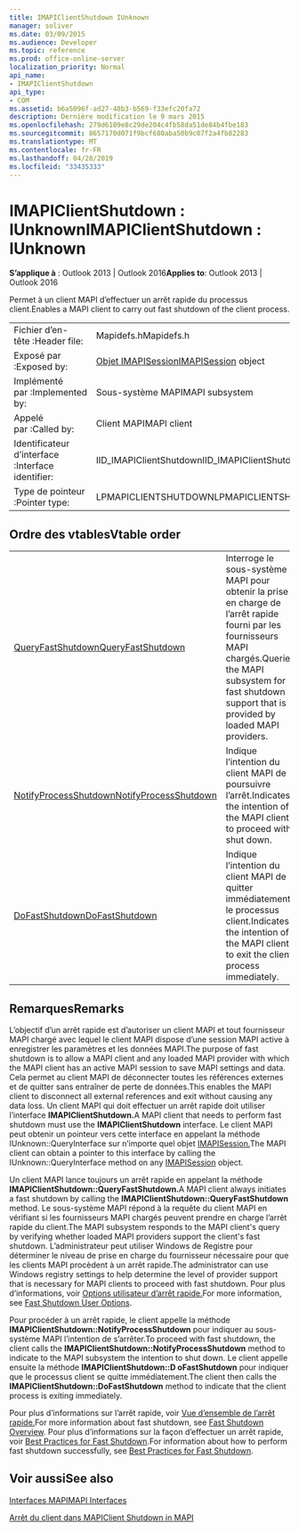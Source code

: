 ```yaml
---
title: IMAPIClientShutdown IUnknown
manager: soliver
ms.date: 03/09/2015
ms.audience: Developer
ms.topic: reference
ms.prod: office-online-server
localization_priority: Normal
api_name:
- IMAPIClientShutdown
api_type:
- COM
ms.assetid: b6a5096f-ad27-48b3-b569-f33efc20fa72
description: Dernière modification le 9 mars 2015
ms.openlocfilehash: 279d6109e8c29de204c4fb58da51de84b4fbe183
ms.sourcegitcommit: 8657170d071f9bcf680aba50b9c07f2a4fb82283
ms.translationtype: MT
ms.contentlocale: fr-FR
ms.lasthandoff: 04/28/2019
ms.locfileid: "33435333"
---
```

# <a name="imapiclientshutdown--iunknown"></a><span data-ttu-id="4c41e-103">IMAPIClientShutdown : IUnknown</span><span class="sxs-lookup"><span data-stu-id="4c41e-103">IMAPIClientShutdown : IUnknown</span></span>

  
  
<span data-ttu-id="4c41e-104">**S’applique à** : Outlook 2013 | Outlook 2016</span><span class="sxs-lookup"><span data-stu-id="4c41e-104">**Applies to**: Outlook 2013 | Outlook 2016</span></span> 
  
<span data-ttu-id="4c41e-105">Permet à un client MAPI d’effectuer un arrêt rapide du processus client.</span><span class="sxs-lookup"><span data-stu-id="4c41e-105">Enables a MAPI client to carry out fast shutdown of the client process.</span></span> 
  
|||
|:-----|:-----|
|<span data-ttu-id="4c41e-106">Fichier d’en-tête :</span><span class="sxs-lookup"><span data-stu-id="4c41e-106">Header file:</span></span>  <br/> |<span data-ttu-id="4c41e-107">Mapidefs.h</span><span class="sxs-lookup"><span data-stu-id="4c41e-107">Mapidefs.h</span></span>  <br/> |
|<span data-ttu-id="4c41e-108">Exposé par :</span><span class="sxs-lookup"><span data-stu-id="4c41e-108">Exposed by:</span></span>  <br/> |<span data-ttu-id="4c41e-109">[Objet IMAPISession](imapisessioniunknown.md)</span><span class="sxs-lookup"><span data-stu-id="4c41e-109">[IMAPISession](imapisessioniunknown.md) object</span></span>  <br/> |
|<span data-ttu-id="4c41e-110">Implémenté par :</span><span class="sxs-lookup"><span data-stu-id="4c41e-110">Implemented by:</span></span>  <br/> |<span data-ttu-id="4c41e-111">Sous-système MAPI</span><span class="sxs-lookup"><span data-stu-id="4c41e-111">MAPI subsystem</span></span>  <br/> |
|<span data-ttu-id="4c41e-112">Appelé par :</span><span class="sxs-lookup"><span data-stu-id="4c41e-112">Called by:</span></span>  <br/> |<span data-ttu-id="4c41e-113">Client MAPI</span><span class="sxs-lookup"><span data-stu-id="4c41e-113">MAPI client</span></span>  <br/> |
|<span data-ttu-id="4c41e-114">Identificateur d’interface :</span><span class="sxs-lookup"><span data-stu-id="4c41e-114">Interface identifier:</span></span>  <br/> |<span data-ttu-id="4c41e-115">IID_IMAPIClientShutdown</span><span class="sxs-lookup"><span data-stu-id="4c41e-115">IID_IMAPIClientShutdown</span></span>  <br/> |
|<span data-ttu-id="4c41e-116">Type de pointeur :</span><span class="sxs-lookup"><span data-stu-id="4c41e-116">Pointer type:</span></span>  <br/> |<span data-ttu-id="4c41e-117">LPMAPICLIENTSHUTDOWN</span><span class="sxs-lookup"><span data-stu-id="4c41e-117">LPMAPICLIENTSHUTDOWN</span></span>  <br/> |
   
## <a name="vtable-order"></a><span data-ttu-id="4c41e-118">Ordre des vtables</span><span class="sxs-lookup"><span data-stu-id="4c41e-118">Vtable order</span></span>

|||
|:-----|:-----|
|[<span data-ttu-id="4c41e-119">QueryFastShutdown</span><span class="sxs-lookup"><span data-stu-id="4c41e-119">QueryFastShutdown</span></span>](imapiclientshutdown-queryfastshutdown.md) <br/> |<span data-ttu-id="4c41e-120">Interroge le sous-système MAPI pour obtenir la prise en charge de l’arrêt rapide fourni par les fournisseurs MAPI chargés.</span><span class="sxs-lookup"><span data-stu-id="4c41e-120">Queries the MAPI subsystem for fast shutdown support that is provided by loaded MAPI providers.</span></span>  <br/> |
|[<span data-ttu-id="4c41e-121">NotifyProcessShutdown</span><span class="sxs-lookup"><span data-stu-id="4c41e-121">NotifyProcessShutdown</span></span>](imapiclientshutdown-notifyprocessshutdown.md) <br/> |<span data-ttu-id="4c41e-122">Indique l’intention du client MAPI de poursuivre l’arrêt.</span><span class="sxs-lookup"><span data-stu-id="4c41e-122">Indicates the intention of the MAPI client to proceed with shut down.</span></span>  <br/> |
|[<span data-ttu-id="4c41e-123">DoFastShutdown</span><span class="sxs-lookup"><span data-stu-id="4c41e-123">DoFastShutdown</span></span>](imapiclientshutdown-dofastshutdown.md) <br/> |<span data-ttu-id="4c41e-124">Indique l’intention du client MAPI de quitter immédiatement le processus client.</span><span class="sxs-lookup"><span data-stu-id="4c41e-124">Indicates the intention of the MAPI client to exit the client process immediately.</span></span>  <br/> |
   
## <a name="remarks"></a><span data-ttu-id="4c41e-125">Remarques</span><span class="sxs-lookup"><span data-stu-id="4c41e-125">Remarks</span></span>

<span data-ttu-id="4c41e-126">L’objectif d’un arrêt rapide est d’autoriser un client MAPI et tout fournisseur MAPI chargé avec lequel le client MAPI dispose d’une session MAPI active à enregistrer les paramètres et les données MAPI.</span><span class="sxs-lookup"><span data-stu-id="4c41e-126">The purpose of fast shutdown is to allow a MAPI client and any loaded MAPI provider with which the MAPI client has an active MAPI session to save MAPI settings and data.</span></span> <span data-ttu-id="4c41e-127">Cela permet au client MAPI de déconnecter toutes les références externes et de quitter sans entraîner de perte de données.</span><span class="sxs-lookup"><span data-stu-id="4c41e-127">This enables the MAPI client to disconnect all external references and exit without causing any data loss.</span></span> <span data-ttu-id="4c41e-128">Un client MAPI qui doit effectuer un arrêt rapide doit utiliser l’interface **IMAPIClientShutdown.**</span><span class="sxs-lookup"><span data-stu-id="4c41e-128">A MAPI client that needs to perform fast shutdown must use the **IMAPIClientShutdown** interface.</span></span> <span data-ttu-id="4c41e-129">Le client MAPI peut obtenir un pointeur vers cette interface en appelant la méthode IUnknown::QueryInterface sur n’importe quel objet [IMAPISession.](imapisessioniunknown.md)</span><span class="sxs-lookup"><span data-stu-id="4c41e-129">The MAPI client can obtain a pointer to this interface by calling the IUnknown::QueryInterface method on any [IMAPISession](imapisessioniunknown.md) object.</span></span> 
  
<span data-ttu-id="4c41e-130">Un client MAPI lance toujours un arrêt rapide en appelant la méthode **IMAPIClientShutdown::QueryFastShutdown.**</span><span class="sxs-lookup"><span data-stu-id="4c41e-130">A MAPI client always initiates a fast shutdown by calling the **IMAPIClientShutdown::QueryFastShutdown** method.</span></span> <span data-ttu-id="4c41e-131">Le sous-système MAPI répond à la requête du client MAPI en vérifiant si les fournisseurs MAPI chargés peuvent prendre en charge l’arrêt rapide du client.</span><span class="sxs-lookup"><span data-stu-id="4c41e-131">The MAPI subsystem responds to the MAPI client's query by verifying whether loaded MAPI providers support the client's fast shutdown.</span></span> <span data-ttu-id="4c41e-132">L’administrateur peut utiliser Windows de Registre pour déterminer le niveau de prise en charge du fournisseur nécessaire pour que les clients MAPI procèdent à un arrêt rapide.</span><span class="sxs-lookup"><span data-stu-id="4c41e-132">The administrator can use Windows registry settings to help determine the level of provider support that is necessary for MAPI clients to proceed with fast shutdown.</span></span> <span data-ttu-id="4c41e-133">Pour plus d’informations, voir [Options utilisateur d’arrêt rapide.](fast-shutdown-user-options.md)</span><span class="sxs-lookup"><span data-stu-id="4c41e-133">For more information, see [Fast Shutdown User Options](fast-shutdown-user-options.md).</span></span>
  
<span data-ttu-id="4c41e-134">Pour procéder à un arrêt rapide, le client appelle la méthode **IMAPIClientShutdown::NotifyProcessShutdown** pour indiquer au sous-système MAPI l’intention de s’arrêter.</span><span class="sxs-lookup"><span data-stu-id="4c41e-134">To proceed with fast shutdown, the client calls the **IMAPIClientShutdown::NotifyProcessShutdown** method to indicate to the MAPI subsystem the intention to shut down.</span></span> <span data-ttu-id="4c41e-135">Le client appelle ensuite la méthode **IMAPIClientShutdown::D oFastShutdown** pour indiquer que le processus client se quitte immédiatement.</span><span class="sxs-lookup"><span data-stu-id="4c41e-135">The client then calls the **IMAPIClientShutdown::DoFastShutdown** method to indicate that the client process is exiting immediately.</span></span> 
  
<span data-ttu-id="4c41e-136">Pour plus d’informations sur l’arrêt rapide, voir [Vue d’ensemble de l’arrêt rapide.](fast-shutdown-overview.md)</span><span class="sxs-lookup"><span data-stu-id="4c41e-136">For more information about fast shutdown, see [Fast Shutdown Overview](fast-shutdown-overview.md).</span></span> <span data-ttu-id="4c41e-137">Pour plus d’informations sur la façon d’effectuer un arrêt rapide, voir [Best Practices for Fast Shutdown](best-practices-for-fast-shutdown.md).</span><span class="sxs-lookup"><span data-stu-id="4c41e-137">For information about how to perform fast shutdown successfully, see [Best Practices for Fast Shutdown](best-practices-for-fast-shutdown.md).</span></span>
  
## <a name="see-also"></a><span data-ttu-id="4c41e-138">Voir aussi</span><span class="sxs-lookup"><span data-stu-id="4c41e-138">See also</span></span>



[<span data-ttu-id="4c41e-139">Interfaces MAPI</span><span class="sxs-lookup"><span data-stu-id="4c41e-139">MAPI Interfaces</span></span>](mapi-interfaces.md)
  
[<span data-ttu-id="4c41e-140">Arrêt du client dans MAPI</span><span class="sxs-lookup"><span data-stu-id="4c41e-140">Client Shutdown in MAPI</span></span>](client-shutdown-in-mapi.md)

